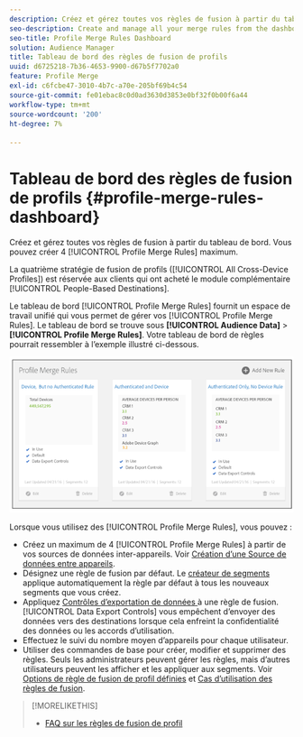 ```yaml
---
description: Créez et gérez toutes vos règles de fusion à partir du tableau de bord. Vous pouvez créer un maximum de 4 règles de fusion de profil.
seo-description: Create and manage all your merge rules from the dashboard. You can create a maximum of 4 Profile Merge Rules.
seo-title: Profile Merge Rules Dashboard
solution: Audience Manager
title: Tableau de bord des règles de fusion de profils
uuid: d6725218-7b36-4653-9900-d67b5f7702a0
feature: Profile Merge
exl-id: c6fcbe47-3010-4b7c-a70e-205bf69b4c54
source-git-commit: fe01ebac8c0d0ad3630d3853e0bf32f0b00f6a44
workflow-type: tm+mt
source-wordcount: '200'
ht-degree: 7%

---
```


# Tableau de bord des règles de fusion de profils {#profile-merge-rules-dashboard}

Créez et gérez toutes vos règles de fusion à partir du tableau de bord. Vous pouvez créer 4 [!UICONTROL Profile Merge Rules] maximum.

La quatrième stratégie de fusion de profils ([!UICONTROL All Cross-Device Profiles]) est réservée aux clients qui ont acheté le module complémentaire [!UICONTROL People-Based Destinations].

Le tableau de bord [!UICONTROL Profile Merge Rules] fournit un espace de travail unifié qui vous permet de gérer vos [!UICONTROL Profile Merge Rules]. Le tableau de bord se trouve sous **[!UICONTROL Audience Data]** > **[!UICONTROL Profile Merge Rules]**. Votre tableau de bord de règles pourrait ressembler à l’exemple illustré ci-dessous.

![](assets/profile-dashboard.png)

Lorsque vous utilisez des [!UICONTROL Profile Merge Rules], vous pouvez :

* Créez un maximum de 4 [!UICONTROL Profile Merge Rules] à partir de vos sources de données inter-appareils. Voir [Création d’une Source de données entre appareils](merge-rules-start.md#create-data-source).
* Désignez une règle de fusion par défaut. Le [créateur de segments](../segments/segment-builder.md) applique automatiquement la règle par défaut à tous les nouveaux segments que vous créez.
* Appliquez [ Contrôles d’exportation de données ](../data-export-controls.md) à une règle de fusion. [!UICONTROL Data Export Controls] vous empêchent d’envoyer des données vers des destinations lorsque cela enfreint la confidentialité des données ou les accords d’utilisation.
* Effectuez le suivi du nombre moyen d’appareils pour chaque utilisateur.
* Utiliser des commandes de base pour créer, modifier et supprimer des règles. Seuls les administrateurs peuvent gérer les règles, mais d’autres utilisateurs peuvent les afficher et les appliquer aux segments. Voir [Options de règle de fusion de profil définies](merge-rule-definitions.md) et [Cas d’utilisation des règles de fusion](merge-rule-targeting-options.md).

>[!MORELIKETHIS]
>
>* [FAQ sur les règles de fusion de profil](../../faq/faq-profile-merge.md)

